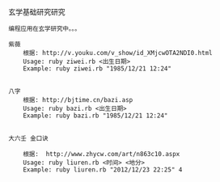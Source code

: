  


玄学基础研究研究

	编程应用在玄学研究中。。。	

	紫薇
		根据: http://v.youku.com/v_show/id_XMjcwOTA2NDI0.html
		Usage: ruby ziwei.rb <出生日期>
		Example: ruby ziwei.rb "1985/12/21 12:24"


	八字
		根据: http://bjtime.cn/bazi.asp
		Usage: ruby bazi.rb <出生日期>
		Example: ruby bazi.rb "1985/12/21 12:24"


	大六壬 金口诀
	
		根据:  http://www.zhycw.com/art/n863c10.aspx
		Usage: ruby liuren.rb <时间> <地分>
		Example: ruby liuren.rb "2012/12/23 22:25" 4








